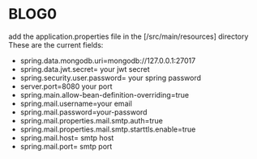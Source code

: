 # BLOG0

add the application.properties file in the [/src/main/resources] directory
These are the current fields:
- spring.data.mongodb.uri=mongodb://127.0.0.1:27017
- spring.data.jwt.secret= your jwt secret
- spring.security.user.password= your spring password
- server.port=8080 your port
- spring.main.allow-bean-definition-overriding=true
- spring.mail.username=your email
- spring.mail.password=your-password
- spring.mail.properties.mail.smtp.auth=true
- spring.mail.properties.mail.smtp.starttls.enable=true
- spring.mail.host= smtp host
- spring.mail.port= smtp port